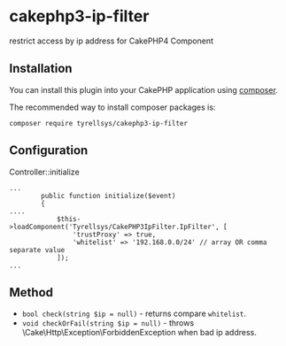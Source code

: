# cakephp3-ip-filter
restrict access by ip address for CakePHP4 Component

## Installation

You can install this plugin into your CakePHP application using [composer](http://getcomposer.org).

The recommended way to install composer packages is:

```
composer require tyrellsys/cakephp3-ip-filter
```

## Configuration

Controller::initialize
```
...
        public function initialize($event)
        {
....
            $this->loadComponent('Tyrellsys/CakePHP3IpFilter.IpFilter', [
                'trustProxy' => true,
                'whitelist' => '192.168.0.0/24' // array OR comma separate value
            ]);
...
```

## Method

- `bool check(string $ip = null)` - returns compare `whitelist`.
- `void checkOrFail(string $ip = null)` - throws \Cake\Http\Exception\ForbiddenException when bad ip address.
